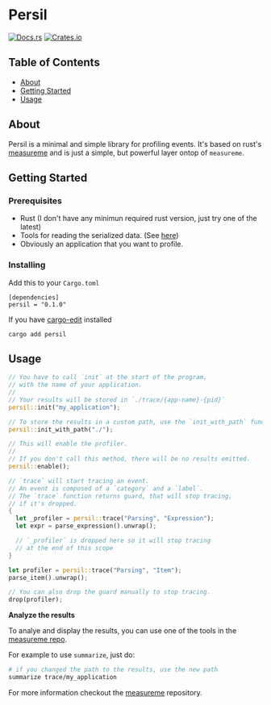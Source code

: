 # Persil

[![Docs.rs][docs-badge]][docs-link]
[![Crates.io][crate-badge]][crate-link]

[docs-badge]: https://docs.rs/persil/badge.svg
[docs-link]: https://docs.rs/persil
[crate-badge]: https://img.shields.io/crates/v/persil.svg
[crate-link]: https://crates.io/crates/persil

## Table of Contents
+ [About](#about)
+ [Getting Started](#getting_started)
+ [Usage](#usage)

## About <a name = "about"></a>

Persil is a minimal and simple library for profiling events.
It's based on rust's [measureme](https://docs.rs/measureme) and
is just a simple, but powerful layer ontop of `measureme`.

## Getting Started <a name = "getting_started"></a>

### Prerequisites

- Rust (I don't have any minimun required rust version, just try one of the latest)
- Tools for reading the serialized data. (See [here](https://github.com/rust-lang/measureme))
- Obviously an application that you want to profile.

### Installing

Add this to your `Cargo.toml`
```
[dependencies]
persil = "0.1.0"
```

If you have [cargo-edit](https://github.com/killercup/cargo-edit) installed
```
cargo add persil
```

## Usage <a name = "usage"></a>

```rust
// You have to call `init` at the start of the program,
// with the name of your application.
//
// Your results will be stored in `./trace/{app-name}-{pid}`
persil::init("my_application");

// To store the results in a custom path, use the `init_with_path` function.
persil::init_with_path("./");

// This will enable the profiler.
//
// If you don't call this method, there will be no results emitted.
persil::enable();

// `trace` will start tracing an event.
// An event is composed of a `category` and a `label`.
// The `trace` function returns guard, that will stop tracing,
// if it's dropped. 
{
  let _profiler = persil::trace("Parsing", "Expression");
  let expr = parse_expression().unwrap();

  // `_profiler` is dropped here so it will stop tracing
  // at the end of this scope
}

let profiler = persil::trace("Parsing", "Item");
parse_item().unwrap();

// You can also drop the guard manually to stop tracing.
drop(profiler);
```

**Analyze the results**

To analye and display the results, you can use one of the tools in the [measureme repo](https://github.com/rust-lang/measureme).

For example to use `summarize`, just do:
```sh
# if you changed the path to the results, use the new path
summarize trace/my_application
```

For more information checkout the [measureme](https://github.com/rust-lang/measureme) repository.
